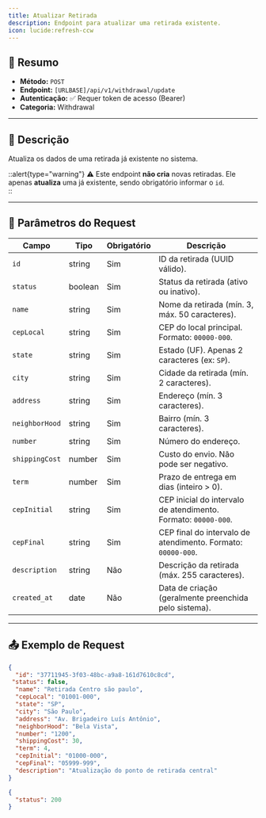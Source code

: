 ```yaml
---
title: Atualizar Retirada
description: Endpoint para atualizar uma retirada existente.
icon: lucide:refresh-ccw
---
```


## 📌 Resumo

- **Método:** `POST`  
- **Endpoint:** `[URLBASE]/api/v1/withdrawal/update`  
- **Autenticação:** ✅ Requer token de acesso (Bearer)  
- **Categoria:** Withdrawal  

---

## 📖 Descrição

Atualiza os dados de uma retirada já existente no sistema.  

::alert{type="warning"}
⚠️ Este endpoint **não cria** novas retiradas. Ele apenas **atualiza** uma já existente, sendo obrigatório informar o `id`.  
::

---

## 📝 Parâmetros do Request

| Campo          | Tipo     | Obrigatório | Descrição                                                                 |
|----------------|----------|-------------|---------------------------------------------------------------------------|
| `id`           | string   | Sim         | ID da retirada (UUID válido).                                             |
| `status`       | boolean  | Sim         | Status da retirada (ativo ou inativo).                                    |
| `name`         | string   | Sim         | Nome da retirada (mín. 3, máx. 50 caracteres).                            |
| `cepLocal`     | string   | Sim         | CEP do local principal. Formato: `00000-000`.                             |
| `state`        | string   | Sim         | Estado (UF). Apenas 2 caracteres (ex: `SP`).                              |
| `city`         | string   | Sim         | Cidade da retirada (mín. 2 caracteres).                                   |
| `address`      | string   | Sim         | Endereço (mín. 3 caracteres).                                             |
| `neighborHood` | string   | Sim         | Bairro (mín. 3 caracteres).                                               |
| `number`       | string   | Sim         | Número do endereço.                                                       |
| `shippingCost` | number   | Sim         | Custo do envio. Não pode ser negativo.                                    |
| `term`         | number   | Sim         | Prazo de entrega em dias (inteiro > 0).                                   |
| `cepInitial`   | string   | Sim         | CEP inicial do intervalo de atendimento. Formato: `00000-000`.            |
| `cepFinal`     | string   | Sim         | CEP final do intervalo de atendimento. Formato: `00000-000`.              |
| `description`  | string   | Não         | Descrição da retirada (máx. 255 caracteres).                              |
| `created_at`   | date     | Não         | Data de criação (geralmente preenchida pelo sistema).                     |

---

## 📤 Exemplo de Request

```json [POST [URLBASE]/api/v1/withdrawal/update]
{
  "id": "37711945-3f03-48bc-a9a8-161d7610c8cd",
 "status": false,
  "name": "Retirada Centro são paulo",
  "cepLocal": "01001-000",
  "state": "SP",
  "city": "São Paulo",
  "address": "Av. Brigadeiro Luís Antônio",
  "neighborHood": "Bela Vista",
  "number": "1200",
  "shippingCost": 30,
  "term": 4,
  "cepInitial": "01000-000",
  "cepFinal": "05999-999",
  "description": "Atualização do ponto de retirada central"
}

```

```json [RESPONSE [URLBASE]/api/v1/withdrawal/update]
{
  "status": 200
}

```